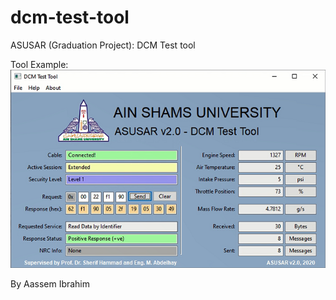 # dcm-test-tool
ASUSAR (Graduation Project): DCM Test tool

Tool Example:
![datei](documentation/final-test.png)

By Aassem Ibrahim
